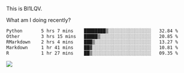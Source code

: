 This is BI1LQV.

What am I doing recently?

<!--START_SECTION:waka-->

```txt
Python       5 hrs 7 mins    ████████▒░░░░░░░░░░░░░░░░   32.84 %
Other        3 hrs 15 mins   █████▒░░░░░░░░░░░░░░░░░░░   20.85 %
RMarkdown    2 hrs 4 mins    ███▒░░░░░░░░░░░░░░░░░░░░░   13.27 %
Markdown     1 hr 41 mins    ██▓░░░░░░░░░░░░░░░░░░░░░░   10.81 %
R            1 hr 27 mins    ██▒░░░░░░░░░░░░░░░░░░░░░░   09.35 %
```

<!--END_SECTION:waka-->

<img src="https://github-readme-stats.vercel.app/api?username=bi1lqv&show_icons=true&count_private=true">
